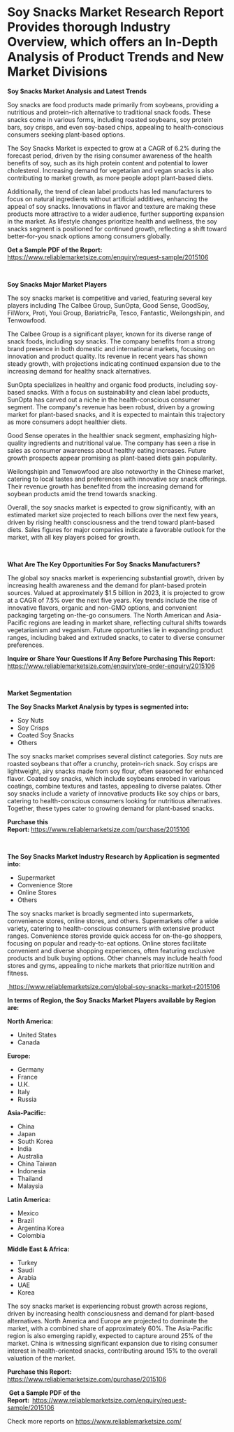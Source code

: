<p><h1>Soy Snacks Market Research Report Provides thorough Industry Overview, which offers an In-Depth Analysis of Product Trends and New Market Divisions</h1></p><p><strong>Soy Snacks Market Analysis and Latest Trends</strong></p>
<p><p>Soy snacks are food products made primarily from soybeans, providing a nutritious and protein-rich alternative to traditional snack foods. These snacks come in various forms, including roasted soybeans, soy protein bars, soy crisps, and even soy-based chips, appealing to health-conscious consumers seeking plant-based options. </p><p>The Soy Snacks Market is expected to grow at a CAGR of 6.2% during the forecast period, driven by the rising consumer awareness of the health benefits of soy, such as its high protein content and potential to lower cholesterol. Increasing demand for vegetarian and vegan snacks is also contributing to market growth, as more people adopt plant-based diets. </p><p>Additionally, the trend of clean label products has led manufacturers to focus on natural ingredients without artificial additives, enhancing the appeal of soy snacks. Innovations in flavor and texture are making these products more attractive to a wider audience, further supporting expansion in the market. As lifestyle changes prioritize health and wellness, the soy snacks segment is positioned for continued growth, reflecting a shift toward better-for-you snack options among consumers globally.</p></p>
<p><strong>Get a Sample PDF of the Report:&nbsp;</strong> <a href="https://www.reliablemarketsize.com/enquiry/request-sample/2015106?utm_campaign=1998&utm_medium=2&utm_source=Github&utm_content=ia&utm_term=14022025&utm_id=soy-snacks">https://www.reliablemarketsize.com/enquiry/request-sample/2015106</a></p>
<p>&nbsp;</p>
<p><strong>Soy Snacks Major Market Players</strong></p>
<p><p>The soy snacks market is competitive and varied, featuring several key players including The Calbee Group, SunOpta, Good Sense, GoodSoy, FilWorx, Proti, Youi Group, BariatricPa, Tesco, Fantastic, Weilongshipin, and Tenwowfood. </p><p>The Calbee Group is a significant player, known for its diverse range of snack foods, including soy snacks. The company benefits from a strong brand presence in both domestic and international markets, focusing on innovation and product quality. Its revenue in recent years has shown steady growth, with projections indicating continued expansion due to the increasing demand for healthy snack alternatives.</p><p>SunOpta specializes in healthy and organic food products, including soy-based snacks. With a focus on sustainability and clean label products, SunOpta has carved out a niche in the health-conscious consumer segment. The company's revenue has been robust, driven by a growing market for plant-based snacks, and it is expected to maintain this trajectory as more consumers adopt healthier diets.</p><p>Good Sense operates in the healthier snack segment, emphasizing high-quality ingredients and nutritional value. The company has seen a rise in sales as consumer awareness about healthy eating increases. Future growth prospects appear promising as plant-based diets gain popularity.</p><p>Weilongshipin and Tenwowfood are also noteworthy in the Chinese market, catering to local tastes and preferences with innovative soy snack offerings. Their revenue growth has benefited from the increasing demand for soybean products amid the trend towards snacking.</p><p>Overall, the soy snacks market is expected to grow significantly, with an estimated market size projected to reach billions over the next few years, driven by rising health consciousness and the trend toward plant-based diets. Sales figures for major companies indicate a favorable outlook for the market, with all key players poised for growth.</p></p>
<p>&nbsp;</p>
<p><strong>What Are The Key Opportunities For Soy Snacks Manufacturers?</strong></p>
<p><p>The global soy snacks market is experiencing substantial growth, driven by increasing health awareness and the demand for plant-based protein sources. Valued at approximately $1.5 billion in 2023, it is projected to grow at a CAGR of 7.5% over the next five years. Key trends include the rise of innovative flavors, organic and non-GMO options, and convenient packaging targeting on-the-go consumers. The North American and Asia-Pacific regions are leading in market share, reflecting cultural shifts towards vegetarianism and veganism. Future opportunities lie in expanding product ranges, including baked and extruded snacks, to cater to diverse consumer preferences.</p></p>
<p><strong>Inquire or Share Your Questions If Any Before Purchasing This Report:</strong> <a href="https://www.reliablemarketsize.com/enquiry/pre-order-enquiry/2015106?utm_campaign=1998&utm_medium=2&utm_source=Github&utm_content=ia&utm_term=14022025&utm_id=soy-snacks">https://www.reliablemarketsize.com/enquiry/pre-order-enquiry/2015106</a></p>
<p>&nbsp;</p>
<p><strong>Market Segmentation</strong></p>
<p><strong>The Soy Snacks Market Analysis by types is segmented into:</strong></p>
<p><ul><li>Soy Nuts</li><li>Soy Crisps</li><li>Coated Soy Snacks</li><li>Others</li></ul></p>
<p><p>The soy snacks market comprises several distinct categories. Soy nuts are roasted soybeans that offer a crunchy, protein-rich snack. Soy crisps are lightweight, airy snacks made from soy flour, often seasoned for enhanced flavor. Coated soy snacks, which include soybeans enrobed in various coatings, combine textures and tastes, appealing to diverse palates. Other soy snacks include a variety of innovative products like soy chips or bars, catering to health-conscious consumers looking for nutritious alternatives. Together, these types cater to growing demand for plant-based snacks.</p></p>
<p><strong>Purchase this Report:&nbsp;</strong><a href="https://www.reliablemarketsize.com/purchase/2015106?utm_campaign=1998&utm_medium=2&utm_source=Github&utm_content=ia&utm_term=14022025&utm_id=soy-snacks">https://www.reliablemarketsize.com/purchase/2015106</a></p>
<p>&nbsp;</p>
<p><strong>The Soy Snacks Market Industry Research by Application is segmented into:</strong></p>
<p><ul><li>Supermarket</li><li>Convenience Store</li><li>Online Stores</li><li>Others</li></ul></p>
<p><p>The soy snacks market is broadly segmented into supermarkets, convenience stores, online stores, and others. Supermarkets offer a wide variety, catering to health-conscious consumers with extensive product ranges. Convenience stores provide quick access for on-the-go shoppers, focusing on popular and ready-to-eat options. Online stores facilitate convenient and diverse shopping experiences, often featuring exclusive products and bulk buying options. Other channels may include health food stores and gyms, appealing to niche markets that prioritize nutrition and fitness.</p></p>
<p><a href="https://www.reliablemarketsize.com/global-soy-snacks-market-r2015106?utm_campaign=1998&utm_medium=2&utm_source=Github&utm_content=ia&utm_term=14022025&utm_id=soy-snacks">&nbsp;https://www.reliablemarketsize.com/global-soy-snacks-market-r2015106</a></p>
<p><strong>In terms of Region, the Soy Snacks Market Players available by Region are:</strong></p>
<p>
    <p> <strong> North America: </strong>
        <ul>
            <li>United States</li>
            <li>Canada</li>
        </ul>
        </p> 
    <p> <strong> Europe: </strong>
        <ul>
            <li>Germany</li>
            <li>France</li>
            <li>U.K.</li>
            <li>Italy</li>
            <li>Russia</li>
        </ul>
        </p> 
    <p> <strong> Asia-Pacific: </strong>
        <ul>
            <li>China</li>
            <li>Japan</li>
            <li>South Korea</li>
            <li>India</li>
            <li>Australia</li>
            <li>China Taiwan</li>
            <li>Indonesia</li>
            <li>Thailand</li>
            <li>Malaysia</li>
        </ul>
        </p> 
    <p> <strong> Latin America: </strong>
        <ul>
            <li>Mexico</li>
            <li>Brazil</li>
            <li>Argentina Korea</li>
            <li>Colombia</li>
        </ul>
        </p> 
    <p> <strong> Middle East & Africa: </strong>
        <ul>
            <li>Turkey</li>
            <li>Saudi</li>
            <li>Arabia</li>
            <li>UAE</li>
            <li>Korea</li>
        </ul>
    </p>
    </p>
<p><p>The soy snacks market is experiencing robust growth across regions, driven by increasing health consciousness and demand for plant-based alternatives. North America and Europe are projected to dominate the market, with a combined share of approximately 60%. The Asia-Pacific region is also emerging rapidly, expected to capture around 25% of the market. China is witnessing significant expansion due to rising consumer interest in health-oriented snacks, contributing around 15% to the overall valuation of the market.</p></p>
<p><strong>Purchase this Report: </strong><a href="https://www.reliablemarketsize.com/purchase/2015106?utm_campaign=1998&utm_medium=2&utm_source=Github&utm_content=ia&utm_term=14022025&utm_id=soy-snacks">https://www.reliablemarketsize.com/purchase/2015106</a></p>
<p>&nbsp;<strong>Get a Sample PDF of the Report:&nbsp;&nbsp;</strong><a href="https://www.reliablemarketsize.com/enquiry/request-sample/2015106?utm_campaign=1998&utm_medium=2&utm_source=Github&utm_content=ia&utm_term=14022025&utm_id=soy-snacks">https://www.reliablemarketsize.com/enquiry/request-sample/2015106</a></p>
<p><strong></strong></p>
<p>Check more reports on <a href="https://www.reliablemarketsize.com/?utm_campaign=1998&utm_medium=2&utm_source=Github&utm_content=ia&utm_term=14022025&utm_id=soy-snacks">https://www.reliablemarketsize.com/</a></p>
